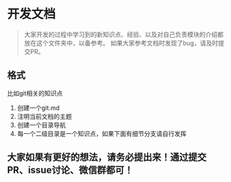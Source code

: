 # 开发文档

> 大家开发的过程中学习到的新知识点、经验、以及对自己负责模块的介绍都放在这个文件夹中，以备参考。 如果大家参考文档时发现了bug，请及时提交PR。

## 格式
比如git相关的知识点
1. 创建一个git.md
2. 注明当前文档的主题
3. 创建一个目录导航
4. 每一个二级目录是一个知识点，如果下面有细节分支请自行发挥

## 大家如果有更好的想法，请务必提出来！通过提交PR、issue讨论、微信群都可！

